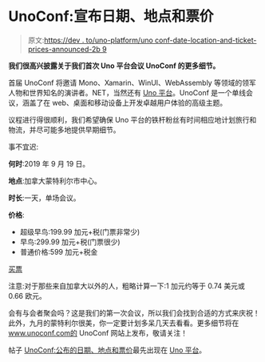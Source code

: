 # UnoConf:宣布日期、地点和票价

> 原文:[https://dev . to/uno-platform/uno conf-date-location-and-ticket-prices-announced-2b 9](https://dev.to/uno-platform/unoconf-date-location-and-ticket-prices-announced-2b9)

**我们很高兴披露关于我们首次 Uno 平台会议 UnoConf 的更多细节。**

首届 UnoConf 将邀请 Mono、Xamarin、WinUI、WebAssembly 等领域的领军人物和世界知名的演讲者。NET，当然还有 [Uno 平台](https://platform.uno/)。UnoConf 是一个单线会议，涵盖了在 web、桌面和移动设备上开发卓越用户体验的高级主题。

议程进行得很顺利，我们希望确保 Uno 平台的铁杆粉丝有时间相应地计划旅行和物流，并尽可能多地提供早期细节。

事不宜迟:

**何时**:2019 年 9 月 19 日。

**地点**:加拿大蒙特利尔市中心。

**时长**:一天，单场会议。

**价格**:

*   超级早鸟:199.99 加元+税(门票非常少)
*   早鸟:299.99 加元+税(门票很少)
*   普通价格:599 加元+税金

[买票](https://www.eventbrite.ca/e/unoconf2019-tickets-61788591340?utm_source=unoplatform&utm_medium=blog&utm_campaign=unoconf2019)

注意:对于那些来自加拿大以外的人，粗略计算一下:1 加元约等于 0.74 美元或 0.66 欧元。

会有与会者聚会吗？这是我们的第一次会议，所以我们会找到合适的方式来庆祝！此外，九月的蒙特利尔很美，你一定要计划多呆几天去看看。更多细节将在 www.unoconf.com的 UnoConf 网站上发布，敬请关注！

帖子 [UnoConf:公布的日期、地点和票价](https://platform.uno/unoconf-date-location-and-ticket-prices-announced/)最先出现在 [Uno 平台](https://platform.uno)。